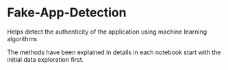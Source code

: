 # Fake-App-Detection
Helps detect the authenticity of the application using machine learning algorithms

The methods have been explained in details in each notebook start with the initial data exploration first.
